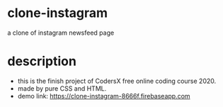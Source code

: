 # clone-instagram
a clone of instagram newsfeed page
# description
  - this is the finish project of CodersX free online coding course 2020.
  - made by pure CSS and HTML.
  - demo link: https://clone-instagram-8666f.firebaseapp.com
